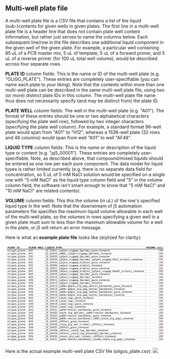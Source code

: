 ## Multi-well plate file

A multi-well plate file is a CSV file that contains a list of the liquid (sub-)contents for given wells in given plates. The first line in a multi-well plate file is a header line that does not contain plate well content information, but rather just serves to name the columns below. Each subsequent line/row in the file describes one additional liquid component in the given well of the given plate. For example, a particular well containing 85 uL of a PCR master mix, 5 uL of template, 5 uL of a forward primer, and 5 uL of a reverse primer (for 100 uL total well volume), would be described across four separate rows. 

**PLATE ID** column fields:
This is the name or ID of the multi-well plate (e.g. "OLIGO_PLATE"). These entries are completely user-specifiable (you can name each plate to your liking). Note that the contents within more than one multi-well plate can be described in the same multi-well plate file, using two (or more) distinct plate IDs in this column. The multi-well plate file name thus does not necessarily specify (and may be distinct from) the plate ID. 

**PLATE WELL** column fields:
The well in the multi-well plate (e.g. "A01"). The format of these entries should be one or two alphabetical characters (specifying the plate well row), followed by two integer characters (specifying the plate well column). For example, a standard format 96-well plate would span from "A01" to "H12", whereas a 1536-well plate (32 rows and 48 columns) would span from well "A01" to well "AF48".

**LIQUID TYPE** column fields:
This is the name or description of the liquid type or content (e.g. "pj5_00001"). These entries are completely user-specifiable. Note, as described above, that compound/mixed liquids should be entered as one row per each pure component. The data model for liquid types is rather limited currently (e.g. there is no separate data field for concentration, so 5 uL of 5 mM NaCl solution would be specified on a single row with "5 mM NaCl" as the liquid type column field and "5" in the volume column field; the software isn't smart enough to know that "5 mM NaCl" and "10 mM NaCl" are related contents).

**VOLUME** column fields:
This this the volume (in uL) of the row's specified liquid type in the well. Note that the downstream of j5 automation parameters file specifies the maximum liquid volume allowable in each well of the multi-well plate, so the volumes in rows specifying a given well in a given plate must sum to less than the maximum allowable volume for a well in the plate, or j5 will return an error message.

Here is what an **example plate file** looks like (stylized for clarity):

![Multi-well plate](../../images/pastedImage47.png)

Here is the actual example multi-well plate CSV file (oligos_plate.csv): 
[![](http://j5.jbei.org/j5manual/images/_nb_fileIcons/oligos_platefefffe.png)](http://j5.jbei.org/j5manual/attachments/oligos_plate.csv)